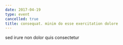 ```yaml
---
date: 2017-04-19
type: event
cancelled: true
title: consequat. minim do esse exercitation dolore
---
```

sed irure non dolor quis consectetur